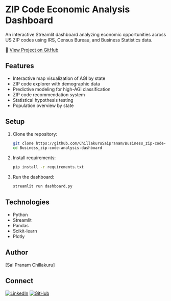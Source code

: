 # ZIP Code Economic Analysis Dashboard

An interactive Streamlit dashboard analyzing economic opportunities across US ZIP codes using IRS, Census Bureau, and Business Statistics data.

🔗 [View Project on GitHub](https://github.com/ChillakuruSaipranam/Business_zip-code-analysis-dashboard)

## Features
- Interactive map visualization of AGI by state
- ZIP code explorer with demographic data
- Predictive modeling for high-AGI classification
- ZIP code recommendation system
- Statistical hypothesis testing
- Population overview by state

## Setup
1. Clone the repository:
   ```bash
   git clone https://github.com/ChillakuruSaipranam/Business_zip-code-analysis-dashboard.git
   cd Business_zip-code-analysis-dashboard
   ```
2. Install requirements:
   ```bash
   pip install -r requirements.txt
   ```
3. Run the dashboard:
   ```bash
   streamlit run dashboard.py
   ```

## Technologies
- Python
- Streamlit
- Pandas
- Scikit-learn
- Plotly

## Author
[Sai Pranam Chillakuru]

## Connect
[![LinkedIn](https://img.shields.io/badge/LinkedIn-Profile-blue)](https://www.linkedin.com/in/sai-pranam-reddy-chillakuru/)
[![GitHub](https://img.shields.io/badge/GitHub-Repository-black)](https://github.com/ChillakuruSaipranam)